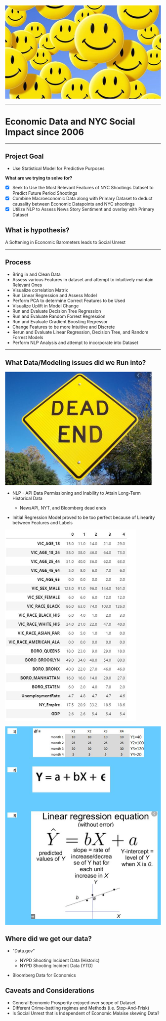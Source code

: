 ![image1](/Images/smiley.jpg)

---

# Economic Data and NYC Social Impact since 2006

---

## Project Goal
 
* Use Statistical Model for Predictive Purposes

**What are we trying to solve for?**

- [X] Seek to Use the Most Relevant Features of NYC Shootings Dataset to Predict Future Period Shootings
- [X] Combine Macroeconomic Data along with Primary Dataset to deduct causality between Economic Datapoints and NYC shootings
- [X] Utilize NLP to Assess News Story Sentiment and overlay with Primary Dataset

## What is hypothesis?

<p>A Softening in Economic Barometers leads to Social Unrest 

 ---

## Process

* Bring in and Clean Data
* Assess various Features in dataset and attempt to intuitively maintain Relevant Ones
* Visualize correlation Matrix
* Run Linear Regression and Assess Model
* Perform PCA to determine Correct Features to be Used
* Visualize Uplift in Model Change
* Run and Evaluate Decision Tree Regression
* Run and Evaluate Random Forrest Regression
* Run and Evaluate Gradient Boosting Regressor
* Change Features to be more Intuitive and Discrete
* Rerun and Evaluate Linear Regression, Decision Tree, and Random Forrest Models
* Perform NLP Analysis and attempt to incorporate into Dataset 

---
## What Data/Modeling issues did we Run into?

![image2](/Images/deadend.jpg)

* NLP - API Data Permissioning and Inability to Attain Long-Term Historical Data
    * NewsAPI, NYT, and Bloomberg dead ends

* Initial Regression Model proved to be too perfect because of Linearity between Features and Labels

![image3](/Images/axis.jpg)

![image4](/Images/regression.jpg)

## Where did we get our data?

* "Data.gov"
    * NYPD Shooting Incident Data (Historic)
    * NYPD Shooting Incident Data (YTD)

* Bloomberg Data for Economics

## Caveats and Considerations
* General Economic Prosperity enjoyed over scope of Dataset
* Different Crime-battling regimes and Methods (i.e. Stop-And-Frisk)
* Is Social Unrest that is Independent of Economic Malaise skewing Data?

